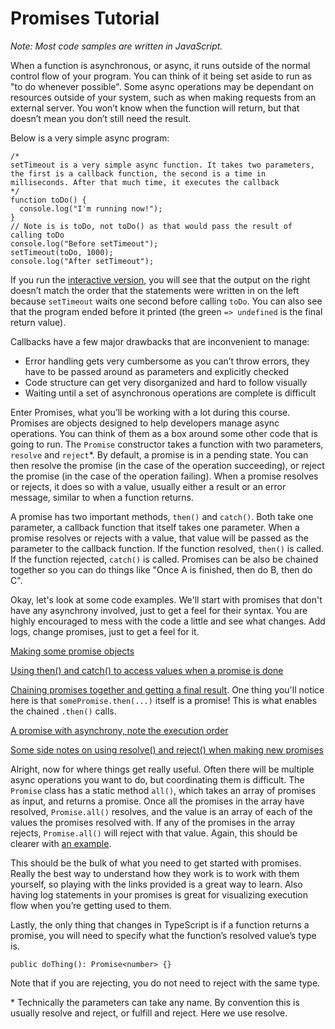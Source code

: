 # Promises Tutorial

<!-- Adapted from https://docs.google.com/document/d/e/2PACX-1vTCJJ5hV2L5xBNRP4K6EL7D8Ai-2m4KWzgmRu_Z4DzSI-U-V-IhbrpDhZPrLzPdq6l4n101iCQDOT4J/pub -->

_Note: Most code samples are written in JavaScript._

When a function is asynchronous, or async, it runs outside of the normal control flow of your program. You can think of it being set aside to run as "to do whenever possible". Some async operations may be dependant on resources outside of your system, such as when making requests from an external server. You won’t know when the function will return, but that doesn’t mean you don’t still need the result.

Below is a very simple async program:
```JS
/*
setTimeout is a very simple async function. It takes two parameters, the first is a callback function, the second is a time in milliseconds. After that much time, it executes the callback
*/
function toDo() {
  console.log("I'm running now!");
}
// Note is is toDo, not toDo() as that would pass the result of calling toDo
console.log("Before setTimeout");
setTimeout(toDo, 1000);
console.log("After setTimeout");
```

If you run the [interactive version](https://repl.it/@lucasz/Simple-async-example), you will see that the output on the right doesn’t match the order that the statements were written in on the left because `setTimeout` waits one second before calling `toDo`. You can also see that the program ended before it printed (the green `=> undefined` is the final return value).

Callbacks have a few major drawbacks that are inconvenient to manage:
  - Error handling gets very cumbersome as you can’t throw errors, they have to be passed around as parameters and explicitly checked
  - Code structure can get very disorganized and hard to follow visually
  - Waiting until a set of asynchronous operations are complete is difficult

Enter Promises, what you’ll be working with a lot during this course. Promises are objects designed to help developers manage async operations. You can think of them as a box around some other code that is going to run. The `Promise` constructor takes a function with two parameters, `resolve` and `reject`\*. By default, a promise is in a pending state. You can then resolve the promise (in the case of the operation succeeding), or reject the promise (in the case of the operation failing). When a promise resolves or rejects, it does so with a value, usually either a result or an error message, similar to when a function returns.

A promise has two important methods, `then()` and `catch()`. Both take one parameter, a callback function that itself takes one parameter. When a promise resolves or rejects with a value, that value will be passed as the parameter to the callback function. If the function resolved, `then()` is called. If the function rejected, `catch()` is called.
Promises can be also be chained together so you can do things like "Once A is finished, then do B, then do C".

Okay, let's look at some code examples. We'll start with promises that don't have any asynchrony involved, just to get a feel for their syntax. You are highly encouraged to mess with the code a little and see what changes. Add logs, change promises, just to get a feel for it.

[Making some promise objects](https://repl.it/@lucasz/Making-a-new-Promise)

[Using then() and catch() to access values when a promise is done](https://repl.it/@lucasz/Accessing-promise-values)

[Chaining promises together and getting a final result](https://repl.it/@lucasz/Chaining-promises). One thing you'll notice here is that `somePromise.then(...)` itself is a promise! This is what enables the chained `.then()` calls.

[A promise with asynchrony, note the execution order](https://repl.it/@lucasz/Actually-async-promises)

[Some side notes on using resolve() and reject() when making new promises](https://repl.it/@lucasz/resolve-reject-behaviour)

Alright, now for where things get really useful. Often there will be multiple async operations you want to do, but coordinating them is difficult. The `Promise` class has a static method `all()`, which takes an array of promises as input, and returns a promise. Once all the promises in the array have resolved, `Promise.all()` resolves, and the value is an array of each of the values the promises resolved with. If any of the promises in the array rejects, `Promise.all()` will reject with that value. Again, this should be clearer with [an example](https://repl.it/@lucasz/Promiseall).

This should be the bulk of what you need to get started with promises. Really the best way to understand how they work is to work with them yourself, so playing with the links provided is a great way to learn. Also having log statements in your promises is great for visualizing execution flow when you’re getting used to them.

Lastly, the only thing that changes in TypeScript is if a function returns a promise, you will need to specify what the function’s resolved value’s type is.
```TS
public doThing(): Promise<number> {}
```
Note that if you are rejecting, you do not need to reject with the same type.

\* Technically the parameters can take any name. By convention this is usually resolve and reject, or fulfill and reject. Here we use resolve.
